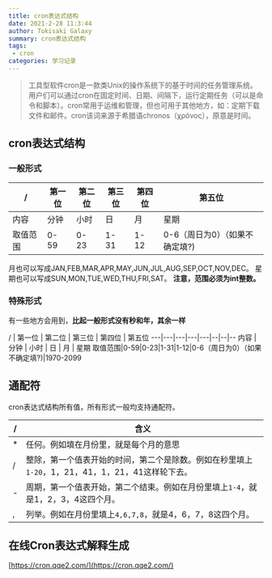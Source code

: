 ```yaml
---
title: cron表达式结构
date: 2021-2-28 11:3:44
author: Tokisaki Galaxy
summary: cron表达式结构
tags:
 - cron
categories: 学习记录
---
```


> 工具型软件cron是一款类Unix的操作系统下的基于时间的任务管理系统。用户们可以通过cron在固定时间、日期、间隔下，运行定期任务（可以是命令和脚本）。cron常用于运维和管理，但也可用于其他地方，如：定期下载文件和邮件。cron该词来源于希腊语chronos（χρόνος），原意是时间。

## cron表达式结构

### 一般形式

/ | 第一位 | 第二位 | 第三位 | 第四位 | 第五位
---|---|---|---|---|--
内容 | 分钟 | 小时 | 日 | 月 | 星期 | 年
取值范围|0-59|0-23|1-31|1-12|0-6（周日为0）（如果不确定填?)|1970-2099
月也可以写成JAN,FEB,MAR,APR,MAY,JUN,JUL,AUG,SEP,OCT,NOV,DEC。
星期也可以写成SUN,MON,TUE,WED,THU,FRI,SAT。
**注意，范围必须为int整数。**

### 特殊形式

有一些地方会用到，**比起一般形式没有秒和年，其余一样**

/ | 第一位 | 第二位 | 第三位 | 第四位 | 第五位
---|---|---|---|---|--|--|--
内容 | 分钟 | 小时 | 日 | 月 | 星期
取值范围|0-59|0-23|1-31|1-12|0-6（周日为0）（如果不确定填?)|1970-2099

## 通配符

cron表达式结构所有值，所有形式一般均支持通配符。

/|含义
---|---
*|任何。例如填在月份里，就是每个月的意思
/|整除，第一个值表开始的时间，第二个是除数。例如在秒里填上`1-20`，1，21，41，1，21，41这样轮下去。
-|周期，第一个值表开始，第二个结束。例如在月份里填上`1-4`，就是1，2，3，4这四个月。
,|列举。例如在月份里填上`4,6,7,8`，就是4，6，7，8这四个月。

## 在线Cron表达式解释生成

[https://cron.qqe2.com/](https://cron.qqe2.com/)